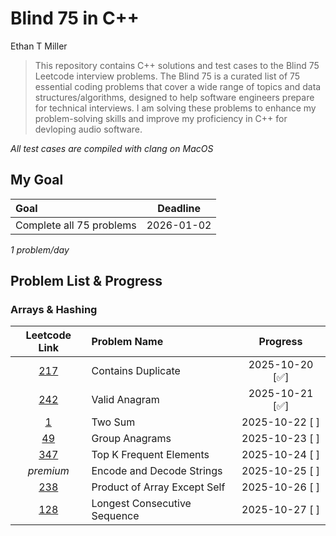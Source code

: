 # Blind 75 in C++

Ethan T Miller

> This repository contains C++ solutions and test cases to the Blind 75 Leetcode interview problems. The Blind 75 is a curated list of 75 essential coding problems that cover a wide range of topics and data structures/algorithms, designed to help software engineers prepare for technical interviews. I am solving these problems to enhance my problem-solving skills and improve my proficiency in C++ for devloping audio software.

*All test cases are compiled with clang on MacOS*

## My Goal
| **Goal**                 | **Deadline** |
|:-------------------------|:----------:|
| Complete all 75 problems | 2026-01-02 |

*1 problem/day*

## Problem List & Progress

### Arrays & Hashing
|                           Leetcode Link                            | Problem Name                 |    Progress    |
| :----------------------------------------------------------------: | :--------------------------- | :------------: |
|      [217](https://leetcode.com/problems/contains-duplicate/)      | Contains Duplicate           | 2025-10-20 [✅] |
|        [242](https://leetcode.com/problems/valid-anagram/)         | Valid Anagram                | 2025-10-21 [✅] |
|            [1](https://leetcode.com/problems/two-sum/)             | Two Sum                      | 2025-10-22 [ ] |
|        [49](https://leetcode.com/problems/group-anagrams/)         | Group Anagrams               | 2025-10-23 [ ] |
|   [347](https://leetcode.com/problems/top-k-frequent-elements/)    | Top K Frequent Elements      | 2025-10-24 [ ] |
|                             *premium*                              | Encode and Decode Strings    | 2025-10-25 [ ] |
| [238](https://leetcode.com/problems/product-of-array-except-self/) | Product of Array Except Self | 2025-10-26 [ ] |
| [128](https://leetcode.com/problems/longest-consecutive-sequence/) | Longest Consecutive Sequence | 2025-10-27 [ ] |
